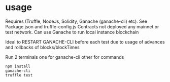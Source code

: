 # usage
Requires (Truffle, NodeJs, Solidity, Ganache (ganache-cli) etc). See Package.json and truffle-config.js 
Contracts not deployed any mainnet or test network. Can use Ganache to run local instance blockchain

Ideal to RESTART GANACHE-CLI before each test due to usage of advances and rollbacks of blocks/blockTimes

Run 2 terminals one for ganache-cli other for commands

```
npm install
ganache-cli
truffle test 
```

